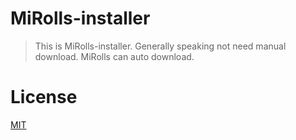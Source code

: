 # MiRolls-installer
> This is MiRolls-installer. Generally speaking not need manual download. MiRolls can auto download.

# License
[MIT](https://mit-license.org)